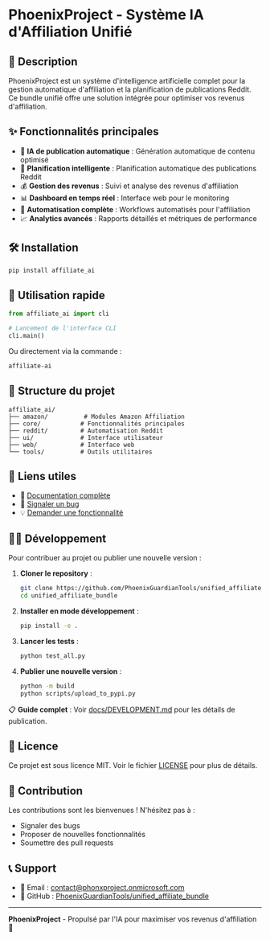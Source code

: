 # PhoenixProject - Système IA d'Affiliation Unifié

## 🚀 Description

PhoenixProject est un système d'intelligence artificielle complet pour la gestion automatique d'affiliation et la planification de publications Reddit. Ce bundle unifié offre une solution intégrée pour optimiser vos revenus d'affiliation.

## ✨ Fonctionnalités principales

- 🤖 **IA de publication automatique** : Génération automatique de contenu optimisé
- 📅 **Planification intelligente** : Planification automatique des publications Reddit
- 💰 **Gestion des revenus** : Suivi et analyse des revenus d'affiliation
- 📊 **Dashboard en temps réel** : Interface web pour le monitoring
- 🔄 **Automatisation complète** : Workflows automatisés pour l'affiliation
- 📈 **Analytics avancés** : Rapports détaillés et métriques de performance

## 🛠️ Installation

```bash
pip install affiliate_ai
```

## 🚀 Utilisation rapide

```python
from affiliate_ai import cli

# Lancement de l'interface CLI
cli.main()
```

Ou directement via la commande :
```bash
affiliate-ai
```

## 📁 Structure du projet

```
affiliate_ai/
├── amazon/          # Modules Amazon Affiliation
├── core/           # Fonctionnalités principales
├── reddit/         # Automatisation Reddit
├── ui/             # Interface utilisateur
├── web/            # Interface web
└── tools/          # Outils utilitaires
```

## 🔗 Liens utiles

- 📖 [Documentation complète](https://github.com/PhoenixGuardianTools/unified_affiliate_bundle#readme)
- 🐛 [Signaler un bug](https://github.com/PhoenixGuardianTools/unified_affiliate_bundle/issues)
- 💡 [Demander une fonctionnalité](https://github.com/PhoenixGuardianTools/unified_affiliate_bundle/issues)

## 👨‍💻 Développement

Pour contribuer au projet ou publier une nouvelle version :

1. **Cloner le repository** :
   ```bash
   git clone https://github.com/PhoenixGuardianTools/unified_affiliate_bundle.git
   cd unified_affiliate_bundle
   ```

2. **Installer en mode développement** :
   ```bash
   pip install -e .
   ```

3. **Lancer les tests** :
   ```bash
   python test_all.py
   ```

4. **Publier une nouvelle version** :
   ```bash
   python -m build
   python scripts/upload_to_pypi.py
   ```

📋 **Guide complet** : Voir [docs/DEVELOPMENT.md](docs/DEVELOPMENT.md) pour les détails de publication.

## 📄 Licence

Ce projet est sous licence MIT. Voir le fichier [LICENSE](LICENSE) pour plus de détails.

## 🤝 Contribution

Les contributions sont les bienvenues ! N'hésitez pas à :
- Signaler des bugs
- Proposer de nouvelles fonctionnalités
- Soumettre des pull requests

## 📞 Support

- 📧 Email : contact@phonxproject.onmicrosoft.com
- 🐙 GitHub : [PhoenixGuardianTools/unified_affiliate_bundle](https://github.com/PhoenixGuardianTools/unified_affiliate_bundle)

---

**PhoenixProject** - Propulsé par l'IA pour maximiser vos revenus d'affiliation 🚀 